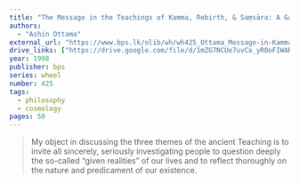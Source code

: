 ```yaml
---
title: "The Message in the Teachings of Kamma, Rebirth, & Saṃsāra: A Gateway to Deeper Understanding"
authors:
  - "Ashin Ottama"
external_url: "https://www.bps.lk/olib/wh/wh425_Ottama_Message-in-Kamma-Rebirth-Samsara.html"
drive_links: ["https://drive.google.com/file/d/1mZG7NCUe7uvCa_yR0oFIWARqbQbgPKOj/view?usp=drivesdk", "https://drive.google.com/file/d/1ju2-bvdVA2UhvpkktkfBKwc2ahwv3xHs/view?usp=drivesdk"]
year: 1998
publisher: bps
series: wheel
number: 425
tags:
  - philosophy
  - cosmology
pages: 50
---
```


> My object in discussing the three themes of the ancient Teaching is to invite all sincerely, seriously investigating people to question deeply the so-called “given realities” of our lives and to reflect thoroughly on the nature and predicament of our existence.
